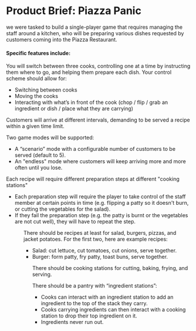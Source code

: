 <h1> Product Brief: Piazza Panic </h1>
<p> we were tasked to build a single-player game that requires managing the staff around a kitchen, who will be preparing various dishes requested by customers coming into the Piazza Restaurant. <br>
<h4>Specific features include:</h4>
<p>  You will switch between three cooks, controlling one at a time by instructing them
where to go, and helping them prepare each dish. Your control scheme should allow
for:</p>
<ul>
  <li> Switching between cooks</li>
  <li> Moving the cooks</li>
  <li> Interacting with what’s in front of the cook (chop / flip / grab an ingredient or dish / place what they are carrying)</li>
</ul>
<p>Customers will arrive at different intervals, demanding to be served a recipe within a given time limit.</p>
<p>  Two game modes will be supported: </p>  
<ul>
  <li>  A “scenario” mode with a configurable number of customers to be served (default to 5).</li>
  <li>An "endless" mode where customers will keep arriving more and more often until you lose.</li>
</ul>
<p>  Each recipe will require different preparation steps at different "cooking stations"</p>
<ul>
  <li>  Each preparation step will require the player to take control of the staff member at certain points in time (e.g. flipping a patty so it doesn't burn, or cutting the vegetables for the salad).</li>
  <li>If they fail the preparation step (e.g. the patty is burnt or the vegetables are not cut well), they will have to repeat the step.</li>
<ul>
<p> There should be recipes at least for salad, burgers, pizzas, and jacket potatoes. For the first two, here are example recipes:</p>
<ul>
  <li> Salad: cut lettuce, cut tomatoes, cut onions, serve together.</li>
  <li> Burger: form patty, fry patty, toast buns, serve together.</li>
<p>  There should be cooking stations for cutting, baking, frying, and serving.</p>
<p>  There should be a pantry with “ingredient stations”:</p>
<ul>
  <li> Cooks can interact with an ingredient station to add an ingredient to the top of the stack they carry.</li>
  <li> Cooks carrying ingredients can then interact with a cooking station to drop their top ingredient on it.</li>
  <li>Ingredients never run out.</li>
</ul>
